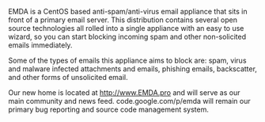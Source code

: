 EMDA is a CentOS based anti-spam/anti-virus email appliance that sits in front of a primary email server. This distribution contains several open source technologies all rolled into a single appliance with an easy to use wizard, so you can start blocking incoming spam and other non-solicited emails immediately.

Some of the types of emails this appliance aims to block are: spam, virus and malware infected attachments and emails, phishing emails, backscatter, and other forms of unsolicited email.

Our new home is located at http://www.EMDA.pro and will serve as our main community and news feed. code.google.com/p/emda will remain our primary bug reporting and source code management system.